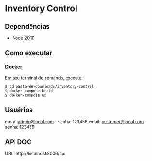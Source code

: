 # Inventory Control

## Dependências
- Node 20.10

## Como executar

### Docker
Em seu terminal de comando, execute:

```
$ cd pasta-de-downloads/inventory-control
$ docker-compose build
$ docker-compose up
```

## Usuários

email: admin@local.com - senha: 123456
email: customer@local.com - senha: 123456

## API DOC

URL: http://localhost:8000/api 